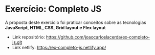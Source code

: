 # Exercício: Completo JS

A proposta deste exercício foi praticar conceitos sobre as tecnologias **JavaScript, HTML, CSS, Grid layout e Flex layout**

* Link repositório: https://github.com/joaocarloslacerda/ex-completo-js.git
* Link netlify: https://ex-completo-js.netlify.app/